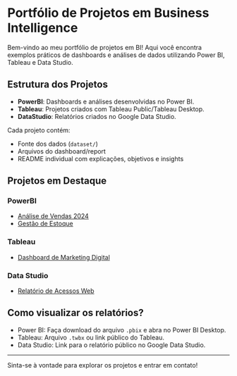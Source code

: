 # Portfólio de Projetos em Business Intelligence

Bem-vindo ao meu portfólio de projetos em BI! Aqui você encontra exemplos práticos de dashboards e análises de dados utilizando Power BI, Tableau e Data Studio.

## Estrutura dos Projetos

- **PowerBI**: Dashboards e análises desenvolvidas no Power BI.
- **Tableau**: Projetos criados com Tableau Public/Tableau Desktop.
- **DataStudio**: Relatórios criados no Google Data Studio.

Cada projeto contém:
- Fonte dos dados (`dataset/`)
- Arquivos do dashboard/report
- README individual com explicações, objetivos e insights

## Projetos em Destaque

### PowerBI
- [Análise de Vendas 2024](PowerBI/Projeto1/README.md)
- [Gestão de Estoque](PowerBI/Projeto2/README.md)

### Tableau
- [Dashboard de Marketing Digital](Tableau/Projeto1/README.md)

### Data Studio
- [Relatório de Acessos Web](DataStudio/Projeto1/README.md)

## Como visualizar os relatórios?

- Power BI: Faça download do arquivo `.pbix` e abra no Power BI Desktop.
- Tableau: Arquivo `.twbx` ou link público do Tableau.
- Data Studio: Link para o relatório público no Google Data Studio.

---

Sinta-se à vontade para explorar os projetos e entrar em contato!
